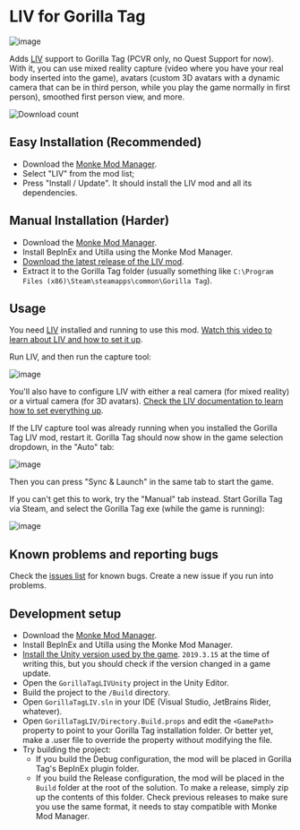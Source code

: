 # LIV for Gorilla Tag

![image](https://user-images.githubusercontent.com/3955124/166721440-211e687e-5b13-43bc-924f-0262e22074b3.png)


Adds [LIV](https://store.steampowered.com/app/755540/LIV/) support to Gorilla Tag (PCVR only, no Quest Support for now). With it, you can use mixed reality capture (video where you have your real body inserted into the game), avatars (custom 3D avatars with a dynamic camera that can be in third person, while you play the game normally in first person), smoothed first person view, and more.

![Download count](https://img.shields.io/github/downloads/LIV/GorillaTagLIV/total?style=flat-square)

## Easy Installation (Recommended)

- Download the [Monke Mod Manager](https://github.com/DeadlyKitten/MonkeModManager/releases/latest).
- Select "LIV" from the mod list;
- Press "Install / Update". It should install the LIV mod and all its dependencies.

## Manual Installation (Harder)

- Download the [Monke Mod Manager](https://github.com/DeadlyKitten/MonkeModManager/releases/latest).
- Install BepInEx and Utilla using the Monke Mod Manager.
- [Download the latest release of the LIV mod](https://github.com/Raicuparta/GorillaTagLIV/releases/latest).
- Extract it to the Gorilla Tag folder (usually something like `C:\Program Files (x86)\Steam\steamapps\common\Gorilla Tag`).

## Usage

You need [LIV](https://store.steampowered.com/app/755540/LIV/) installed and running to use this mod. [Watch this video to learn about LIV and how to set it up](https://www.youtube.com/watch?v=x4KdwH6XBY4).

Run LIV, and then run the capture tool:

![image](https://user-images.githubusercontent.com/3955124/166646386-4aaf8292-cc28-4e34-bdae-d81c8147693e.png)

You'll also have to configure LIV with either a real camera (for mixed reality) or a virtual camera (for 3D avatars). [Check the LIV documentation to learn how to set everything up](https://help.liv.tv/hc/en-us/categories/360002747940-LIV-Setup).

If the LIV capture tool was already running when you installed the Gorilla Tag LIV mod, restart it. Gorilla Tag should now show in the game selection dropdown, in the "Auto" tab:

![image](https://user-images.githubusercontent.com/3955124/165312088-de5c8fb9-5361-4f94-b329-a0ec12876940.png)

Then you can press "Sync & Launch" in the same tab to start the game.

If you can't get this to work, try the "Manual" tab instead. Start Gorilla Tag via Steam, and select the Gorilla Tag exe (while the game is running):

![image](https://user-images.githubusercontent.com/3955124/165311810-d9b8e4ec-7c35-4a75-8d3a-a33c3a579188.png)

## Known problems and reporting bugs

Check the [issues list](https://github.com/Raicuparta/GorillaTagLIV/issues) for known bugs. Create a new issue if you run into problems.

## Development setup

- Download the [Monke Mod Manager](https://github.com/DeadlyKitten/MonkeModManager/releases/latest).
- Install BepInEx and Utilla using the Monke Mod Manager.
- [Install the Unity version used by the game](https://unity3d.com/get-unity/download/archive). `2019.3.15` at the time of writing this, but you should check if the version changed in a game update.
- Open the `GorillaTagLIVUnity` project in the Unity Editor.
- Build the project to the `/Build` directory.
- Open `GorillaTagLIV.sln` in your IDE (Visual Studio, JetBrains Rider, whatever).
- Open `GorillaTagLIV/Directory.Build.props` and edit the `<GamePath>` property to point to your Gorilla Tag installation folder. Or better yet, make a .user file to override the property without modifying the file.
- Try building the project:
  - If you build the Debug configuration, the mod will be placed in Gorilla Tag's BepInEx plugin folder.
  - If you build the Release configuration, the mod will be placed in the `Build` folder at the root of the solution. To make a release, simply zip up the contents of this folder. Check previous releases to make sure you use the same format, it needs to stay compatible with Monke Mod Manager.